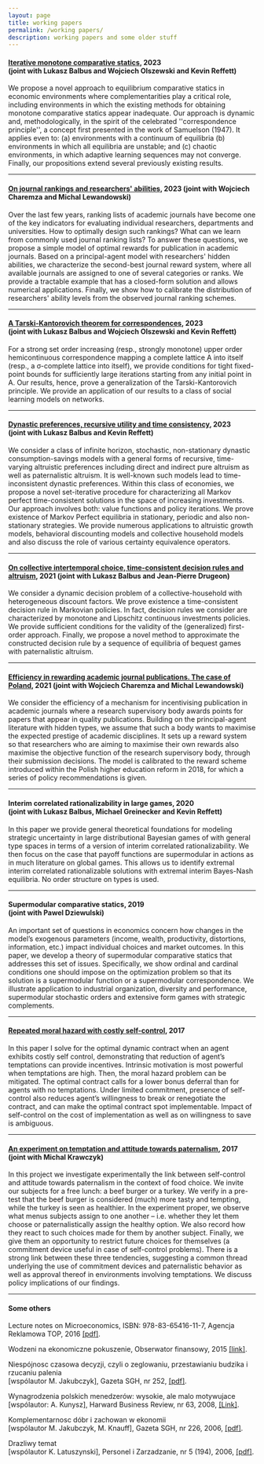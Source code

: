 ```yaml
---
layout: page
title: working papers
permalink: /working papers/
description: working papers and some older stuff
---
```



<h4 id=""><a href="/assets/pdf/BORW.pdf">Iterative monotone comparative statics</a>, 2023 <br /> (joint with Lukasz Balbus and Wojciech Olszewski and Kevin Reffett)</h4>

<p>
We propose a novel approach to equilibrium comparative statics in economic environments where complementarities play a critical role, including
environments in which the existing methods for obtaining monotone comparative statics appear inadequate. Our approach is dynamic and, methodologically, in the spirit of the celebrated ''correspondence principle'', a concept first presented in the work of Samuelson (1947). It applies even to: (a) environments with a continuum of equilibria (b) environments in which all equilibria are unstable; and (c) chaotic environments, in which adaptive learning sequences may not converge. Finally, our propositions extend several previously existing results.<hr />

<h4 id=""><a href="/assets/pdf/Punktoza_theory.pdf">On journal rankings and researchers' abilities</a>, 2023 (joint with Wojciech Charemza and Michal Lewandowski)</h4>

<p>
Over the last few years, ranking lists of academic journals have become one of the key indicators for evaluating individual researchers, departments and universities. How to optimally design such rankings? What can we learn from commonly used journal ranking lists? To answer these questions, we propose a simple model of optimal rewards for publication in academic journals. Based on a principal-agent model with researchers' hidden abilities, we characterize the second-best journal reward system, where all available journals are assigned to one of several categories or ranks. We provide a tractable example that has a closed-form solution and allows numerical applications. Finally, we show how to calibrate the distribution of researchers' ability levels from the observed journal ranking schemes.
<hr />

<h4 id=""><a href="/assets/pdf/Tarski.pdf">A Tarski-Kantorovich theorem for correspondences</a>, 2023 <br /> (joint with Lukasz Balbus and Wojciech Olszewski and Kevin Reffett)</h4>

<p>
For a strong set order increasing (resp., strongly monotone) upper order hemicontinuous correspondence mapping a complete lattice A into itself
(resp., a σ-complete lattice into itself), we provide conditions for tight fixed-point bounds for sufficiently large iterations starting from any initial point
in A.  Our results, hence, prove a generalization of the Tarski-Kantorovich principle. We provide an application of our results to a class of social learning models on networks.
<hr />


<h4 id=""><a href="/assets/pdf/TimeConsistentAltruism.pdf">Dynastic preferences, recursive utility and time consistency</a>, 2023 <br /> (joint with Lukasz Balbus and Kevin Reffett)</h4>

<p>
We consider a class of infinite horizon, stochastic, non-stationary dynastic consumption-savings models with a general forms of recursive, time-varying altruistic preferences including direct and indirect pure altruism as well as paternalistic altruism.
It is well-known such models lead to time-inconsistent dynastic preferences.
Within this class of economies, we propose a novel set-iterative procedure for characterizing all Markov perfect time-consistent solutions in the space of increasing investments. Our approach involves both: value functions and policy iterations. We prove existence of Markov Perfect equilibria in stationary, periodic and also
non-stationary strategies. We provide numerous applications to altruistic growth models, behavioral discounting models and collective household
models and also discuss the role of various certainty equivalence operators.
<hr />


<h4 id=""><a href="/assets/pdf/BDW2021.pdf">On collective intertemporal choice, time-consistent decision rules and altruism</a>, 2021 (joint with Lukasz Balbus and Jean-Pierre Drugeon)</h4>

<p>
We consider a dynamic decision problem of a collective-household with heterogeneous discount factors. We prove existence a time-consistent decision rule in Markovian policies. In fact, decision rules we consider are characterized by monotone and Lipschitz continuous investments policies.  
We provide sufficient conditions for the validity of the (generalized) first-order approach. Finally, we propose a novel method to approximate the constructed decision rule by a sequence of equilibria of bequest games with paternalistic altruism.
<hr />


<h4 id=""><a href="/assets/pdf/Punktoza.pdf">Efficiency in rewarding academic journal publications. The case of Poland</a>, 2021 (joint with Wojciech Charemza and Michal Lewandowski)</h4>

<p>
We  consider  the  efficiency  of a mechanism  for incentivising  publication  in  academic  journals where a research supervisory body awards points for papers that appear  in quality publications. 
Building on the principal-agent literature with hidden types, we assume that such a body wants to maximise the expected prestige of academic disciplines. 
It sets up a reward system so that researchers who  are aiming to  maximise  their own rewards also maximise the  objective function  of  the research  supervisory body,  through  their  submission decisions.  
The  model  is calibrated to the reward scheme introduced within the Polish higher education reform in 2018, for which a series of policy recommendations is given.
<hr />

<h4 id="interim-correlated-rationalizability-in-large-games-2020--joint-with-lukasz-balbus-michael-greinecker-and-kevin-reffett">Interim correlated rationalizability in large games, 2020 <br /> (joint with Lukasz Balbus, Michael Greinecker and Kevin Reffett)</h4>

<p>In this paper we provide general theoretical foundations for modeling strategic uncertainty in large distributional Bayesian games of with general type spaces in terms of a version of interim correlated rationalizability. We then focus on the case that payoff functions are supermodular in actions as in much literature on global games. This allows us to identify extremal interim correlated rationalizable solutions with extremal interim Bayes-Nash equilibria. No order structure on types is used.</p>

<hr />

<h4 id="supermodular-comparative-statics-2019--joint-with-pawel-dziewulski">Supermodular comparative statics, 2019 <br /> (joint with Pawel Dziewulski)</h4>

<p>An important set of questions in economics concern how changes in the model’s exogenous parameters (income, wealth, productivity, distortions, information, etc.)
impact individual choices and market outcomes. In this paper, we develop a theory of supermodular comparative statics that addresses this set of issues. Specifically, we show ordinal and cardinal conditions one should impose on the optimization
problem so that its solution is a supermodular function or a supermodular correspondence. We illustrate application to industrial organization, diversity and performance, supermodular stochastic orders and extensive form games with strategic complements.</p>
<hr />

<h4 id="repeated-moral-hazard-with-costly-self-control-2017"><a href="/assets/pdf/DynamicGPPA.pdf">Repeated moral hazard with costly self-control</a>, 2017</h4>

<p>In this paper I solve for the optimal dynamic contract when an agent exhibits costly self control, demonstrating that reduction of agent’s temptations can provide incentives.
Intrinsic motivation is most powerful when temptations are high. Then, the moral hazard problem can be mitigated. The optimal contract calls for a lower bonus deferral than for agents with no temptations. Under limited commitment, presence of self-control also reduces agent’s willingness to break or renegotiate the contract, and can make the optimal contract spot implementable. Impact of self-control on the cost of implementation as well as on willingness to save is ambiguous.</p>

<hr />

<h4 id="an-experiment-on-temptation-and-attitude-towards-paternalism-2017--joint-with-michal-krawczyk"><a href="/assets/pdf/Submitted.pdf">An experiment on temptation and attitude towards paternalism</a>, 2017 <br /> (joint with Michal Krawczyk)</h4>

<p>In this project we investigate experimentally the link between self-control and attitude towards paternalism in the context of food choice. We invite our subjects for a free lunch: a beef burger or a turkey. We verify in a pre-test that the beef burger is considered (much) more tasty and tempting, while the turkey is seen as healthier. In the experiment proper, we observe what menus subjects assign to one another – i.e. whether they let them choose or paternalistically assign the healthy option. We also record how they react to such choices made for them by another subject. Finally, we give them an opportunity to restrict future choices for themselves (a commitment device useful in case of self-control problems). There is a strong link between these three tendencies, suggesting a common thread underlying the use of commitment devices and paternalistic behavior as well as approval thereof in environments involving temptations. We discuss policy implications of our findings.</p>

<hr />

<h4 id="some-others">Some others</h4>

<p>Lecture notes on Microeconomics, ISBN: 978-83-65416-11-7, Agencja Reklamowa TOP, 2016 <a href="/assets/pdf/LectureNotes.pdf"> [pdf]</a>.<br /></p>

<p>Wodzeni na ekonomiczne pokuszenie, Obserwator finansowy, 2015 <a href="http://www.obserwatorfinansowy.pl/tematyka/makroekonomia/wodzeni-na-ekonomiczne-pokuszenie/ "> [link]</a>.<br /></p>

<p>Niespójnosc czasowa decyzji, czyli o zeglowaniu, przestawianiu budzika i rzucaniu palenia<br />
[wspólautor M. Jakubczyk], Gazeta SGH, nr 252, <a href="/assets/pdf/SGH-2009-09.pdf"> [pdf]</a>.<br /></p>

<p>Wynagrodzenia polskich menedzerów: wysokie, ale malo motywujace<br />
[wspólautor: A. Kunysz], Harward Business Review, nr 63, 2008, <a href="https://www.hbrp.pl/a/wynagrodzenia-polskich-menedzerow-wysokie-ale-malo-motywujace/l7so7DYa">[Link]</a>.<br /></p>

<p>Komplementarnosc dóbr i zachowan w ekonomii<br /> 
[wspólautor M. Jakubczyk, M. Knauff], Gazeta SGH, nr 226, 2006, <a href="/assets/pdf/AmirGazetaSGH.pdf">[pdf]</a>.<br /></p>

<p>Drazliwy temat<br />
[wspólautor K. Latuszynski], Personel i Zarzadzanie, nr 5 (194), 2006,  <a href="/assets/pdf/	pizII.pdf">[pdf]</a>.</p>
